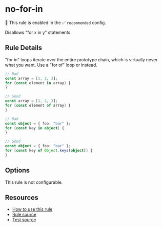 # no-for-in

💼 This rule is enabled in the ✅ `recommended` config.

Disallows "for x in y" statements.

<!-- end auto-generated rule header -->

## Rule Details

"for in" loops iterate over the entire prototype chain, which is virtually never what you want. Use a "for of" loop or instead.

```ts
// Bad
const array = [1, 2, 3];
for (const element in array) {
}

// Good
const array = [1, 2, 3];
for (const element of array) {
}

// Bad
const object = { foo: "bar" };
for (const key in object) {
}

// Good
const object = { foo: "bar" };
for (const key of Object.keys(object)) {
}
```

## Options

This rule is not configurable.

## Resources

- [How to use this rule](https://complete-ts.github.io/eslint-plugin-complete)
- [Rule source](https://github.com/complete-ts/complete/blob/main/packages/eslint-plugin-complete/src/rules/no-for-in.ts)
- [Test source](https://github.com/complete-ts/complete/blob/main/packages/eslint-plugin-complete/tests/rules/no-for-in.test.ts)
